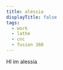 ```yaml
---
title: alessia
displayTitle: false
tags:
  - work
  - lathe
  - cnc
  - fusion 360
---
```


HI im alessia